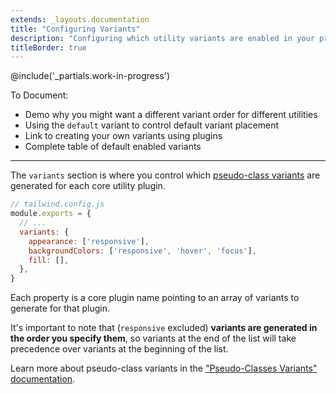 ```yaml
---
extends: _layouts.documentation
title: "Configuring Variants"
description: "Configuring which utility variants are enabled in your project."
titleBorder: true
---
```


@include('_partials.work-in-progress')

To Document:

- Demo why you might want a different variant order for different utilities
- Using the `default` variant to control default variant placement
- Link to creating your own variants using plugins
- Complete table of default enabled variants

---

The `variants` section is where you control which [pseudo-class variants](/docs/pseudo-class-variants) are generated for each core utility plugin.

```js
// tailwind.config.js
module.exports = {
  // ...
  variants: {
    appearance: ['responsive'],
    backgroundColors: ['responsive', 'hover', 'focus'],
    fill: [],
  },
}
```

Each property is a core plugin name pointing to an array of variants to generate for that plugin.

It's important to note that (`responsive` excluded) **variants are generated in the order you specify them**, so variants at the end of the list will take precedence over variants at the beginning of the list.

Learn more about pseudo-class variants in the ["Pseudo-Classes Variants" documentation](/docs/pseudo-class-variants).
